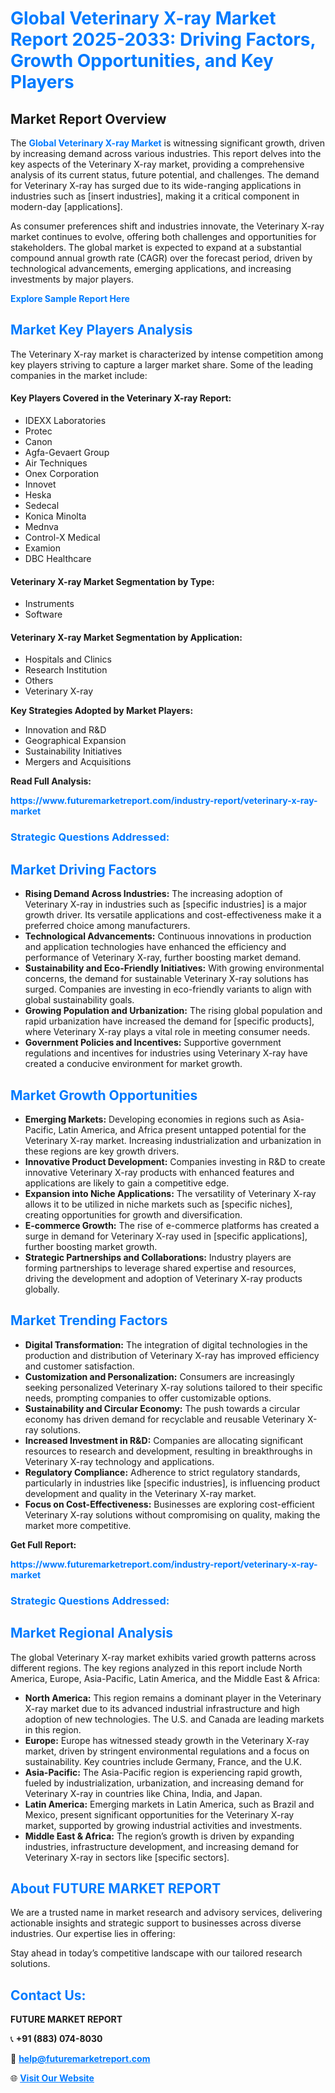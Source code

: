 <h1 style="color: #007BFF;">Global Veterinary X-ray Market Report 2025-2033: Driving Factors, Growth Opportunities, and Key Players</h1>

<section id="overview">
<h2>Market Report Overview</h2>
<p>The <a href="https://www.futuremarketreport.com/industry-report/veterinary-x-ray-market" style="color: #007BFF; text-decoration: none;"><strong>Global Veterinary X-ray Market</strong></a> is witnessing significant growth, driven by increasing demand across various industries. This report delves into the key aspects of the Veterinary X-ray market, providing a comprehensive analysis of its current status, future potential, and challenges. The demand for Veterinary X-ray has surged due to its wide-ranging applications in industries such as [insert industries], making it a critical component in modern-day [applications].</p>
<p>As consumer preferences shift and industries innovate, the Veterinary X-ray market continues to evolve, offering both challenges and opportunities for stakeholders. The global market is expected to expand at a substantial compound annual growth rate (CAGR) over the forecast period, driven by technological advancements, emerging applications, and increasing investments by major players.</p>
</section>

<section id="overview">
<p><a href="https://www.futuremarketreport.com/request-sample/reportId=121937" style="color: #007BFF; text-decoration: none;"><strong>Explore Sample Report Here</strong></a></p>
</section>

<section id="key-players">
<h2 style="color: #007BFF;">Market Key Players Analysis</h2>
<p>The Veterinary X-ray market is characterized by intense competition among key players striving to capture a larger market share. Some of the leading companies in the market include:</p>
<h4>Key Players Covered in the Veterinary X-ray Report:</h4>
<ul><li>IDEXX Laboratories</li><li>Protec</li><li>Canon</li><li>Agfa-Gevaert Group</li><li>Air Techniques</li><li>Onex Corporation</li><li>Innovet</li><li>Heska</li><li>Sedecal</li><li>Konica Minolta</li><li>Mednva</li><li>Control-X Medical</li><li>Examion</li><li>DBC Healthcare</li></ul>
<h4>Veterinary X-ray Market Segmentation by Type:</h4>
<ul><li>Instruments</li><li>Software</li></ul>

<h4>Veterinary X-ray Market Segmentation by Application:</h4>
<ul><li>Hospitals and Clinics</li><li>Research Institution</li><li>Others</li><li>Veterinary X-ray</li></ul>
<p><strong>Key Strategies Adopted by Market Players:</strong></p>
<ul>
<li>Innovation and R&D</li>
<li>Geographical Expansion</li>
<li>Sustainability Initiatives</li>
<li>Mergers and Acquisitions</li>
</ul>
</section>

<section>
<p><strong>Read Full Analysis: </strong></p><a href="https://www.futuremarketreport.com/industry-report/veterinary-x-ray-market" style="color: #007BFF; text-decoration: none;"><strong>https://www.futuremarketreport.com/industry-report/veterinary-x-ray-market</strong></a>
<h3 style="color: #007BFF;">Strategic Questions Addressed:</h3>
</section>

<section id="driving-factors">
<h2 style="color: #007BFF;">Market Driving Factors</h2>
<ul>
<li><strong>Rising Demand Across Industries:</strong> The increasing adoption of Veterinary X-ray in industries such as [specific industries] is a major growth driver. Its versatile applications and cost-effectiveness make it a preferred choice among manufacturers.</li>
<li><strong>Technological Advancements:</strong> Continuous innovations in production and application technologies have enhanced the efficiency and performance of Veterinary X-ray, further boosting market demand.</li>
<li><strong>Sustainability and Eco-Friendly Initiatives:</strong> With growing environmental concerns, the demand for sustainable Veterinary X-ray solutions has surged. Companies are investing in eco-friendly variants to align with global sustainability goals.</li>
<li><strong>Growing Population and Urbanization:</strong> The rising global population and rapid urbanization have increased the demand for [specific products], where Veterinary X-ray plays a vital role in meeting consumer needs.</li>
<li><strong>Government Policies and Incentives:</strong> Supportive government regulations and incentives for industries using Veterinary X-ray have created a conducive environment for market growth.</li>
</ul>
</section>

<section id="growth-opportunities">
<h2 style="color: #007BFF;">Market Growth Opportunities</h2>
<ul>
<li><strong>Emerging Markets:</strong> Developing economies in regions such as Asia-Pacific, Latin America, and Africa present untapped potential for the Veterinary X-ray market. Increasing industrialization and urbanization in these regions are key growth drivers.</li>
<li><strong>Innovative Product Development:</strong> Companies investing in R&D to create innovative Veterinary X-ray products with enhanced features and applications are likely to gain a competitive edge.</li>
<li><strong>Expansion into Niche Applications:</strong> The versatility of Veterinary X-ray allows it to be utilized in niche markets such as [specific niches], creating opportunities for growth and diversification.</li>
<li><strong>E-commerce Growth:</strong> The rise of e-commerce platforms has created a surge in demand for Veterinary X-ray used in [specific applications], further boosting market growth.</li>
<li><strong>Strategic Partnerships and Collaborations:</strong> Industry players are forming partnerships to leverage shared expertise and resources, driving the development and adoption of Veterinary X-ray products globally.</li>
</ul>
</section>

<section id="trending-factors">
<h2 style="color: #007BFF;">Market Trending Factors</h2>
<ul>
<li><strong>Digital Transformation:</strong> The integration of digital technologies in the production and distribution of Veterinary X-ray has improved efficiency and customer satisfaction.</li>
<li><strong>Customization and Personalization:</strong> Consumers are increasingly seeking personalized Veterinary X-ray solutions tailored to their specific needs, prompting companies to offer customizable options.</li>
<li><strong>Sustainability and Circular Economy:</strong> The push towards a circular economy has driven demand for recyclable and reusable Veterinary X-ray solutions.</li>
<li><strong>Increased Investment in R&D:</strong> Companies are allocating significant resources to research and development, resulting in breakthroughs in Veterinary X-ray technology and applications.</li>
<li><strong>Regulatory Compliance:</strong> Adherence to strict regulatory standards, particularly in industries like [specific industries], is influencing product development and quality in the Veterinary X-ray market.</li>
<li><strong>Focus on Cost-Effectiveness:</strong> Businesses are exploring cost-efficient Veterinary X-ray solutions without compromising on quality, making the market more competitive.</li>
</ul>
</section>

<section>
<p><strong>Get Full Report: </strong></p><a href="https://www.futuremarketreport.com/industry-report/veterinary-x-ray-market" style="color: #007BFF; text-decoration: none;"><strong>https://www.futuremarketreport.com/industry-report/veterinary-x-ray-market</strong></a>
<h3 style="color: #007BFF;">Strategic Questions Addressed:</h3>
</section>


<section id="regional-analysis">
<h2 style="color: #007BFF;">Market Regional Analysis</h2>
<p>The global Veterinary X-ray market exhibits varied growth patterns across different regions. The key regions analyzed in this report include North America, Europe, Asia-Pacific, Latin America, and the Middle East & Africa:</p>
<ul>
<li><strong>North America:</strong> This region remains a dominant player in the Veterinary X-ray market due to its advanced industrial infrastructure and high adoption of new technologies. The U.S. and Canada are leading markets in this region.</li>
<li><strong>Europe:</strong> Europe has witnessed steady growth in the Veterinary X-ray market, driven by stringent environmental regulations and a focus on sustainability. Key countries include Germany, France, and the U.K.</li>
<li><strong>Asia-Pacific:</strong> The Asia-Pacific region is experiencing rapid growth, fueled by industrialization, urbanization, and increasing demand for Veterinary X-ray in countries like China, India, and Japan.</li>
<li><strong>Latin America:</strong> Emerging markets in Latin America, such as Brazil and Mexico, present significant opportunities for the Veterinary X-ray market, supported by growing industrial activities and investments.</li>
<li><strong>Middle East & Africa:</strong> The region’s growth is driven by expanding industries, infrastructure development, and increasing demand for Veterinary X-ray in sectors like [specific sectors].</li>
</ul>
</section>

<footer>
<h2 style="color: #007BFF;">About FUTURE MARKET REPORT</h2>
<p>We are a trusted name in market research and advisory services, delivering actionable insights and strategic support to businesses across diverse industries. Our expertise lies in offering:</p>

<p>Stay ahead in today’s competitive landscape with our tailored research solutions.</p>

<h2 style="color: #007BFF;">Contact Us:</h2>
<p><strong>FUTURE MARKET REPORT</strong></p>
<p>📞 <strong>+91 (883) 074-8030</strong></p>
<p>📧 <strong><a href="mailto:help@futuremarketreport.com" style="color: #007BFF;">help@futuremarketreport.com</a></strong></p>
<p>🌐 <strong><a href="https://www.futuremarketreport.com/" style="color: #007BFF;">Visit Our Website</a></strong></p>
</footer>